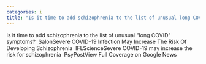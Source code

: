 ```yaml
---
categories: i
title: "Is it time to add schizophrenia to the list of unusual long COVID symptoms  Salon"
---
```

Is it time to add schizophrenia to the list of unusual "long COVID" symptoms?&nbsp;&nbsp;SalonSevere COVID-19 Infection May Increase The Risk Of Developing Schizophrenia&nbsp;&nbsp;IFLScienceSevere COVID-19 may increase the risk for schizophrenia&nbsp;&nbsp;PsyPostView Full Coverage on Google News